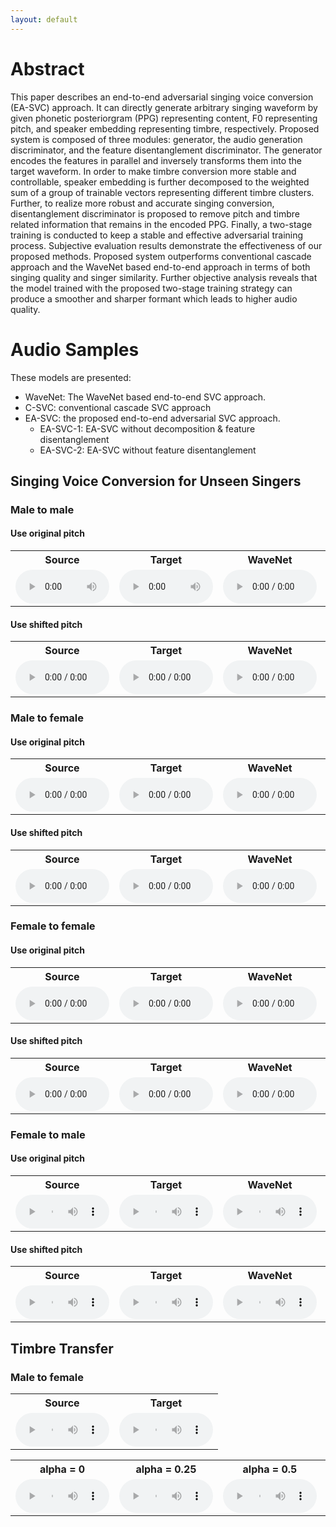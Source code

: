 ```yaml
---
layout: default
---
```


# Abstract
This paper describes an end-to-end adversarial singing voice conversion (EA-SVC) approach. It can directly generate arbitrary singing waveform by given phonetic posteriorgram (PPG) representing content, F0 representing pitch, and speaker embedding representing timbre, respectively. Proposed system is composed of three modules: generator, the audio generation discriminator, and the feature disentanglement discriminator. The generator encodes the features in parallel and inversely transforms them into the target waveform. In order to make timbre conversion more stable and controllable, speaker embedding is further decomposed to the weighted sum of a group of trainable vectors representing different timbre clusters. Further, to realize more robust and accurate singing conversion, disentanglement discriminator is proposed to remove pitch and timbre related information that remains in the encoded PPG. Finally, a two-stage training is conducted to keep a stable and effective adversarial training process. Subjective evaluation results demonstrate the effectiveness of our proposed methods. Proposed system outperforms conventional cascade approach and the WaveNet based end-to-end approach in terms of both singing quality and singer similarity. Further objective analysis reveals that the model trained with the proposed two-stage training strategy can produce a smoother and sharper formant which leads to higher audio quality. 

# Audio Samples

These models are presented:
- WaveNet: The WaveNet based end-to-end SVC approach.
- C-SVC: conventional cascade SVC approach
- EA-SVC: the proposed end-to-end adversarial SVC approach.
    - EA-SVC-1: EA-SVC without decomposition & feature disentanglement
    - EA-SVC-2: EA-SVC without feature disentanglement

## Singing Voice Conversion for Unseen Singers

### Male to male

#### Use original pitch

<table align="center">
    <tr><th>Source</th><th>Target</th><th>WaveNet</th><th>C-SVC</th><th>EA-SVC</th></tr>
    <tr>
        <td><audio controls style="width: 150px;"><source src="sample/source/jmlongspk001312-jmlongsong001312-0.wav"></audio></td>
        <td><audio controls style="width: 150px;"><source src="sample/target/125835260_120691_3.wav"></audio></td>
        <td><audio controls style="width: 150px;"><source src=""></audio></td>
        <td><audio controls style="width: 150px;"><source src=""></audio></td>
        <td><audio controls style="width: 150px;"><source src="sample/ea-svc/jmlongspk000501-jmlongsong000501-0_0_125835260_120691_3.wav"></audio></td>
    </tr>
</table>

#### Use shifted pitch

<table align="center">
    <tr><th>Source</th><th>Target</th><th>WaveNet</th><th>C-SVC</th><th>EA-SVC</th></tr>
    <tr>
        <td><audio controls style="width: 150px;"><source src=""></audio></td>
        <td><audio controls style="width: 150px;"><source src=""></audio></td>
        <td><audio controls style="width: 150px;"><source src=""></audio></td>
        <td><audio controls style="width: 150px;"><source src=""></audio></td>
        <td><audio controls style="width: 150px;"><source src=""></audio></td>
    </tr>
</table>

### Male to female

#### Use original pitch

<table align="center">
    <tr><th>Source</th><th>Target</th><th>WaveNet</th><th>C-SVC</th><th>EA-SVC</th></tr>
    <tr>
        <td><audio controls style="width: 150px;"><source src=""></audio></td>
        <td><audio controls style="width: 150px;"><source src=""></audio></td>
        <td><audio controls style="width: 150px;"><source src=""></audio></td>
        <td><audio controls style="width: 150px;"><source src=""></audio></td>
        <td><audio controls style="width: 150px;"><source src=""></audio></td>
    </tr>
</table>

#### Use shifted pitch

<table align="center">
    <tr><th>Source</th><th>Target</th><th>WaveNet</th><th>C-SVC</th><th>EA-SVC</th></tr>
    <tr>
        <td><audio controls style="width: 150px;"><source src=""></audio></td>
        <td><audio controls style="width: 150px;"><source src=""></audio></td>
        <td><audio controls style="width: 150px;"><source src=""></audio></td>
        <td><audio controls style="width: 150px;"><source src=""></audio></td>
        <td><audio controls style="width: 150px;"><source src=""></audio></td>
    </tr>
</table>

### Female to female

#### Use original pitch

<table align="center">
    <tr><th>Source</th><th>Target</th><th>WaveNet</th><th>C-SVC</th><th>EA-SVC</th></tr>
    <tr>
        <td><audio controls style="width: 150px;"><source src=""></audio></td>
        <td><audio controls style="width: 150px;"><source src=""></audio></td>
        <td><audio controls style="width: 150px;"><source src=""></audio></td>
        <td><audio controls style="width: 150px;"><source src=""></audio></td>
        <td><audio controls style="width: 150px;"><source src=""></audio></td>
    </tr>
</table>

#### Use shifted pitch

<table align="center">
    <tr><th>Source</th><th>Target</th><th>WaveNet</th><th>C-SVC</th><th>EA-SVC</th></tr>
    <tr>
        <td><audio controls style="width: 150px;"><source src=""></audio></td>
        <td><audio controls style="width: 150px;"><source src=""></audio></td>
        <td><audio controls style="width: 150px;"><source src=""></audio></td>
        <td><audio controls style="width: 150px;"><source src=""></audio></td>
        <td><audio controls style="width: 150px;"><source src=""></audio></td>
    </tr>
</table>

### Female to male

#### Use original pitch

<table align="center">
    <tr><th>Source</th><th>Target</th><th>WaveNet</th><th>C-SVC</th><th>EA-SVC</th></tr>
    <tr>
        <td><audio controls style="width: 150px;"><source src=""></audio></td>
        <td><audio controls style="width: 150px;"><source src=""></audio></td>
        <td><audio controls style="width: 150px;"><source src=""></audio></td>
        <td><audio controls style="width: 150px;"><source src=""></audio></td>
        <td><audio controls style="width: 150px;"><source src=""></audio></td>
    </tr>
</table>

#### Use shifted pitch

<table align="center">
    <tr><th>Source</th><th>Target</th><th>WaveNet</th><th>C-SVC</th><th>EA-SVC</th></tr>
    <tr>
        <td><audio controls style="width: 150px;"><source src=""></audio></td>
        <td><audio controls style="width: 150px;"><source src=""></audio></td>
        <td><audio controls style="width: 150px;"><source src=""></audio></td>
        <td><audio controls style="width: 150px;"><source src=""></audio></td>
        <td><audio controls style="width: 150px;"><source src=""></audio></td>
    </tr>
</table>


## Timbre Transfer

### Male to female

<table align="center">
    <tr><th>Source</th><th>Target</th></tr>
    <tr>
        <td><audio controls style="width: 150px;"><source src=""></audio></td>
        <td><audio controls style="width: 150px;"><source src=""></audio></td>
    </tr>
</table>

<table align="center">
    <tr><th>alpha = 0</th><th>alpha = 0.25</th><th>alpha = 0.5</th><th>alpha = 0.75</th><th>alpha = 1.0</th></tr>
    <tr>
        <td><audio controls style="width: 150px;"><source src=""></audio></td>
        <td><audio controls style="width: 150px;"><source src=""></audio></td>
        <td><audio controls style="width: 150px;"><source src=""></audio></td>
        <td><audio controls style="width: 150px;"><source src=""></audio></td>
        <td><audio controls style="width: 150px;"><source src=""></audio></td>
    </tr>
</table>
